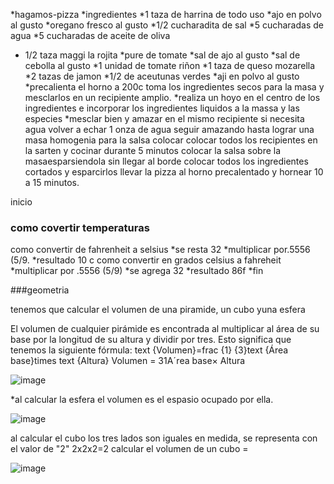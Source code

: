  *hagamos-pizza
*ingredientes
*1 taza de harrina de todo uso
*ajo en polvo al gusto
*oregano fresco al gusto 
*1/2 cucharadita de sal 
*5 cucharadas de agua
*5 cucharadas de aceite de oliva
* 1/2 taza maggi la rojita
*pure de tomate
*sal de ajo al gusto
*sal de cebolla al gusto
*1 unidad de tomate riñon
*1 taza de queso mozarella
*2 tazas de jamon
*1/2 de aceutunas verdes
*aji en polvo al gusto
*precalienta el horno a 200c toma los ingredientes secos para la masa y mesclarlos en un recipiente amplio.
*realiza un hoyo en el centro de los ingredientes e incorporar los ingredientes liquidos a la massa y las especies
*mesclar bien y amazar en el mismo recipiente
si necesita agua volver a echar 1 onza de agua
seguir amazando hasta lograr una masa homogenia
para la salsa colocar colocar todos los recipientes en la sarten y cocinar durante 5 minutos
colocar la salsa sobre la masaesparsiendola sin llegar al borde
colocar todos los ingredientes cortados y esparcirlos
llevar la pizza al horno precalentado y hornear 10 a 15 minutos.



inicio
### como covertir temperaturas
como convertir de fahrenheit a selsius
*se resta 32
*multiplicar por.5556 (5/9.
*resultado 10 c 
como convertir en grados celsius a fahreheit
*multiplicar por .5556 (5/9)
*se agrega 32
*resultado 86f
*fin


###geometria

tenemos que calcular el volumen de una piramide, un cubo yuna esfera

El volumen de cualquier pirámide es encontrada al multiplicar al área de su base por la longitud de su altura y dividir por tres. Esto significa que tenemos la siguiente fórmula: text {Volumen}=frac {1} {3}text {Área base}times text {Altura} Volumen = 31Aˊrea base× Altura


![image](https://github.com/maribel848/agamos-pizza/assets/132409580/3aedd16f-fef4-40cf-961d-a3c12dd3ae01)


*al calcular la esfera el volumen es el espasio ocupado por ella.

![image](https://github.com/maribel848/agamos-pizza/assets/132409580/bf616fa2-35b6-4c48-9d4f-f0d08d83a928)


al calcular el cubo los tres lados son iguales en medida, se representa con el valor de "2"
2x2x2=2
calcular el volumen de un cubo = 

![image](https://github.com/maribel848/agamos-pizza/assets/132409580/3f5c06df-ce19-4e5c-8dbb-fc6c7c1d24f0)


